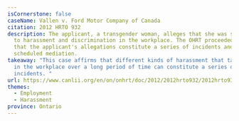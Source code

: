 ```yaml
---
isCornerstone: false
caseName: Vallen v. Ford Motor Company of Canada
citation: 2012 HRTO 932
description: The applicant, a transgender woman, alleges that she was subjected
  to harassment and discrimination in the workplace. The OHRT proceeded to state
  that the applicant's allegations constitute a series of incidents and
  scheduled mediation.
takeaway: "This case affirms that different kinds of harassment that take place
  in the workplace over a long period of time can constitute a series of
  incidents. "
url: https://www.canlii.org/en/on/onhrt/doc/2012/2012hrto932/2012hrto932.html?resultIndex=1
themes:
  - Employment
  - Harassment
province: Ontario
---
```

